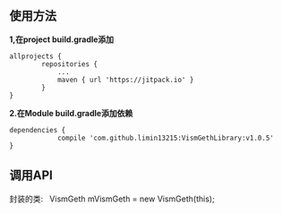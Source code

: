 ## 使用方法
**1,在project build.gradle添加**
```
allprojects {
		repositories {
			...
			maven { url 'https://jitpack.io' }
		}
}
```
**2.在Module build.gradle添加依赖**
```
dependencies {
	        compile 'com.github.limin13215:VismGethLibrary:v1.0.5'
}
```

## 调用API
封装的类: 
   VismGeth mVismGeth = new VismGeth(this);
